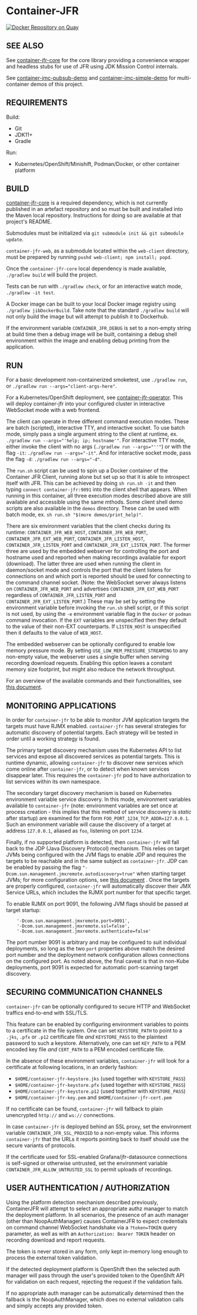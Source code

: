 # Container-JFR

[![Docker Repository on Quay](https://quay.io/repository/rh-jmc-team/container-jfr/status "Docker Repository on Quay")](https://quay.io/repository/rh-jmc-team/container-jfr)

## SEE ALSO

See [container-jfr-core](https://github.com/rh-jmc-team/container-jfr-core) for
the core library providing a convenience wrapper and headless stubs for use of
JFR using JDK Mission Control internals.

See
[container-jmc-pubsub-demo](https://github.com/andrewazores/container-jmc-pubsub-demo)
and
[container-jmc-simple-demo](https://github.com/andrewazores/container-jmc-simple-demo)
for multi-container demos of this project.

## REQUIREMENTS
Build:
- Git
- JDK11+
- Gradle

Run:
- Kubernetes/OpenShift/Minishift, Podman/Docker, or other container platform

## BUILD
[container-jfr-core](https://github.com/rh-jmc-team/container-jfr-core) is a
required dependency, which is not currently published in an artefact repository
and so must be built and installed into the Maven local repository.
Instructions for doing so are available at that project's README.

Submodules must be initialized via `git submodule init && git submodule update`.

`container-jfr-web`, as a submodule located within the `web-client` directory,
must be prepared by running `pushd web-client; npm install; popd`.

Once the `container-jfr-core` local dependency is made available,
`./gradlew build` will build the project.

Tests can be run with `./gradlew check`, or for an interactive watch mode,
`./gradlew -it test`.

A Docker image can be built to your local Docker image registry using
`./gradlew jibDockerBuild`. Take note that the standard `./gradlew build`
will not only build the image but will attempt to publish it to Dockerhub.

If the environment variable `CONTAINER_JFR_DEBUG` is set to a non-empty
string at build time then a debug image will be built, containing a debug shell
environment within the image and enabling debug printing from the application.

## RUN
For a basic development non-containerized smoketest, use `./gradlew run`, or
`./gradlew run --args="client-args-here"`.

For a Kubernetes/OpenShift deployment, see [container-jfr-operator](https://github.com/rh-jmc-team/container-jfr-operator).
This will deploy container-jfr into your configured cluster in interactive
WebSocket mode with a web frontend.

The client can operate in three different command execution modes. These are
batch (scripted), interactive TTY, and interactive socket. To use batch mode,
simply pass a single argument string to the client at runtime, ex.
`./gradlew run --args="'help; ip; hostname'"`. For interactive TTY mode, either
invoke the client with no args (`./gradlew run --args="''"`) or with the flag
`-it`: `./gradlew run --args="-it"`. And for interactive socket mode, pass the
flag `-d`: `./gradlew run --args="-d"`.

The `run.sh` script can be used to spin up a Docker container of the Container
JFR Client, running alone but set up so that it is able to introspect itself
with JFR. This can be achieved by doing `sh run.sh -it` and then typing
`connect container-jfr:9091` into the client shell that appears. When running in
this container, all three execution modes described above are still available
and accessible using the same mthods. Some client shell demo scripts are also
available in the `demos` directory. These can be used with batch mode, ex.
`sh run.sh "$(more demos/print_help)"`.

There are six environment variables that the client checks during its
runtime: `CONTAINER_JFR_WEB_HOST`, `CONTAINER_JFR_WEB_PORT`,
`CONTAINER_JFR_EXT_WEB_PORT`, `CONTAINER_JFR_LISTEN_HOST`,
`CONTAINER_JFR_LISTEN_PORT` and `CONTAINER_JFR_EXT_LISTEN_PORT`. The former
three are used by the embedded webserver for controlling the port and hostname
used and reported when making recordings available for export (download). The
latter three are used when running the client in daemon/socket mode and controls
the port that the client listens for connections on and which port is reported
should be used for connecting to the command channel socket. (Note: the
WebSocket server always listens on `CONTAINER_JFR_WEB_PORT` and advertises
`CONTAINER_JFR_EXT_WEB_PORT` regardless of `CONTAINER_JFR_LISTEN_PORT` and
`CONTAINER_JFR_EXT_LISTEN_PORT`.) These may be set by setting the environment
variable before invoking the `run.sh` shell script, or if this script is not
used, by using the `-e` environment variable flag in the `docker` or `podman`
command invocation. If the `EXT` variables are unspecified then they default to
the value of their non-EXT counterparts. If `LISTEN_HOST` is unspecified then
it defaults to the value of `WEB_HOST`.

The embedded webserver can be optionally configured to enable low memory
pressure mode. By setting `USE_LOW_MEM_PRESSURE_STREAMING` to any non-empty
value, the webserver uses a single buffer when serving recording download
requests. Enabling this option leaves a constant memory size footprint, but
might also reduce the network throughput.

For an overview of the available commands and their functionalities, see
[this document](COMMANDS.md).

## MONITORING APPLICATIONS
In order for `container-jfr` to be able to monitor JVM application targets the
targets must have RJMX enabled. `container-jfr` has several strategies for
automatic discovery of potential targets. Each strategy will be tested in order
until a working strategy is found.

The primary target discovery mechanism uses the Kubernetes API to list services
and expose all discovered services as potential targets. This is runtime
dynamic, allowing `container-jfr` to discover new services which come online
after `container-jfr`, or to detect when known services disappear later. This
requires the `container-jfr` pod to have authorization to list services within
its own namespace.

The secondary target discovery mechanism is based on Kubernetes environment
variable service discovery. In this mode, environment variables available to
`container-jfr` (note: environment variables are set once at process creation -
this implies that this method of service discovery is *static* after startup)
are examined for the form `FOO_PORT_1234_TCP_ADDR=127.0.0.1`. Such an
environment variable will cause the discovery of a target at address
`127.0.0.1`, aliased as `foo`, listening on port `1234`.

Finally, if no supported platform is detected, then `container-jfr` will fall
back to the JDP (Java Discovery Protocol) mechanism. This relies on target JVMs
being configured with the JVM flags to enable JDP and requires the targets to
be reachable and in the same subject as `container-jfr`. JDP can be enabled by
passing the flag `"-Dcom.sun.management.jmxremote.autodiscovery=true"` when
starting target JVMs; for more configuration options, see
[this document](https://docs.oracle.com/javase/10/management/java-discovery-protocol.htm)
. Once the targets are properly configured, `container-jfr` will automatically
discover their JMX Service URLs, which includes the RJMX port number for that
specific target.

To enable RJMX on port 9091, the following JVM flags should be passed at target
startup:

```
    '-Dcom.sun.management.jmxremote.port=9091',
    '-Dcom.sun.management.jmxremote.ssl=false',
    '-Dcom.sun.management.jmxremote.authenticate=false'
```

The port number 9091 is arbitrary and may be configured to suit individual
deployments, so long as the two `port` properties above match the desired port
number and the deployment network configuration allows connections on the
configured port. As noted above, the final caveat is that in non-Kube
deployments, port 9091 is expected for automatic port-scanning target discovery.

## SECURING COMMUNICATION CHANNELS
`container-jfr` can be optionally configured to secure HTTP and WebSocket
traffics end-to-end with SSL/TLS.

This feature can be enabled by configuring environment variables to points to
a certificate in the file system. One can set `KEYSTORE_PATH` to point to a
`.jks`, `.pfx` or `.p12` certificate file *and* `KEYSTORE_PASS` to the plaintext
password to such a keystore. Alternatively, one can  set `KEY_PATH` to a PEM
encoded key file *and* `CERT_PATH` to a PEM encoded certificate file.

In the absence of these environment variables, `container-jfr` will look for a
certificate at following locations, in an orderly fashion:

- `$HOME/container-jfr-keystore.jks` (used together with `KEYSTORE_PASS`)
- `$HOME/container-jfr-keystore.pfx` (used together with `KEYSTORE_PASS`)
- `$HOME/container-jfr-keystore.p12` (used together with `KEYSTORE_PASS`)
- `$HOME/container-jfr-key.pem` and `$HOME/container-jfr-cert.pem`

If no certificate can be found, `container-jfr` will fallback to plain
unencrypted `http://` and `ws://` connections.

In case `container-jfr` is deployed behind an SSL proxy, set the environment
variable `CONTAINER_JFR_SSL_PROXIED` to a non-empty value. This informs
`container-jfr` that the URLs it reports pointing back to itself should use
the secure variants of protocols.

If the certificate used for SSL-enabled Grafana/jfr-datasource connections is
self-signed or otherwise untrusted, set the environment variable
`CONTAINER_JFR_ALLOW_UNTRUSTED_SSL` to permit uploads of recordings.

## USER AUTHENTICATION / AUTHORIZATION

Using the platform detection mechanism described previously, ContainerJFR will
attempt to select an appropriate authz manager to match the deployment
platform. In all scenarios, the presence of an auth manager (other than
NoopAuthManager) causes ContainerJFR to expect credentials on command channel
WebSocket handshake via a `?token=TOKEN` query parameter, as well as with an
`Authorization: Bearer TOKEN` header on recording download and report requests.

The token is never stored in any form, only kept in-memory long enough to
process the external token validation.

If the detected deployment platform is OpenShift then the selected auth manager
will pass through the user's provided token to the OpenShift API for
validation on each request, rejecting the request if the validation fails.

If no appropriate auth manager can be automatically determined then the
fallback is the NoopAuthManager, which does no external validation calls and
simply accepts any provided token.
